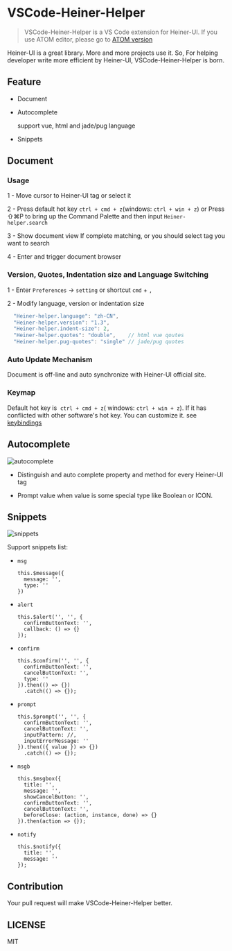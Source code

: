 # VSCode-Heiner-Helper

> VSCode-Heiner-Helper is a VS Code extension for Heiner-UI. If you use ATOM editor, please go to [ATOM version](https://github.com/fanscc/heiner-ui)

Heiner-UI is a great library. More and more projects use it. So, For helping developer write more efficient by Heiner-UI, VSCode-Heiner-Helper is born.

## Feature

* Document

* Autocomplete

	support vue, html and jade/pug language

* Snippets


## Document

### Usage

1 - Move cursor to Heiner-UI tag or select it

2 - Press default hot key `ctrl + cmd + z`(windows: `ctrl + win + z`) or 
    Press ⇧⌘P to bring up the Command Palette and then input `Heiner-helper.search`

3 - Show document view If complete matching,
    or you should select tag you want to search

4 - Enter and trigger document browser

### Version, Quotes, Indentation size and Language Switching

1 - Enter `Preferences` -> `setting` or shortcut `cmd` + `,`

2 - Modify language, version or indentation size
```javascript
  "Heiner-helper.language": "zh-CN",
  "Heiner-helper.version": "1.3",
  "Heiner-helper.indent-size": 2,
  "Heiner-helper.quotes": "double",    // html vue qoutes
  "Heiner-helper.pug-quotes": "single" // jade/pug quotes
```

### Auto Update Mechanism

Document is off-line and auto synchronize with Heiner-UI official site.

### Keymap

Default hot key is  `ctrl + cmd + z`( windows: `ctrl + win + z`). If it has conflicted with other software's hot key. You can customize it. see [keybindings](https://code.visualstudio.com/docs/getstarted/keybindings#_keyboard-shortcuts-editor)


## Autocomplete

![autocomplete](https://user-images.githubusercontent.com/1659577/27990774-4b7b3662-6494-11e7-83a4-9e6ed3ef698a.gif)

* Distinguish and auto complete property and method for every Heiner-UI tag

* Prompt value when value is some special type like Boolean or ICON.


## Snippets

![snippets](https://user-images.githubusercontent.com/1659577/27990776-4b9386f4-6494-11e7-9c08-596a13afd706.gif)

Support snippets list:

* `msg`

  ```
  this.$message({
    message: '',
    type: ''
  })
  ```

* `alert`

  ```
  this.$alert('', '', {
    confirmButtonText: '',
    callback: () => {}
  });
  ```

* `confirm`

  ```
  this.$confirm('', '', {
    confirmButtonText: '',
    cancelButtonText: '',
    type: ''
  }).then(() => {})
    .catch(() => {});
  ```

* `prompt`

  ```
  this.$prompt('', '', {
    confirmButtonText: '',
    cancelButtonText: '',
    inputPattern: //,
    inputErrorMessage: ''
  }).then(({ value }) => {})
    .catch(() => {});
  ```

* `msgb`

  ```
  this.$msgbox({
    title: '',
    message: '',
    showCancelButton: '',
    confirmButtonText: '',
    cancelButtonText: '',
    beforeClose: (action, instance, done) => {}
  }).then(action => {});
  ```

* `notify`

  ```
  this.$notify({
    title: '',
    message: ''
  });
  ```

## Contribution

Your pull request will make VSCode-Heiner-Helper better.

## LICENSE

MIT
